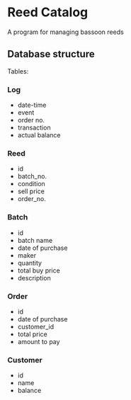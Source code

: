 # Reed Catalog
A program for managing bassoon reeds
## Database structure
Tables: 
### Log
- date-time
- event
- order no.
- transaction
- actual balance
### Reed
- id
- batch_no.
- condition
- sell price
- order_no.
### Batch
- id
- batch name
- date of purchase
- maker
- quantity
- total buy price
- description
### Order
- id
- date of purchase
- customer_id
- total price
- amount to pay
### Customer
- id
- name
- balance
